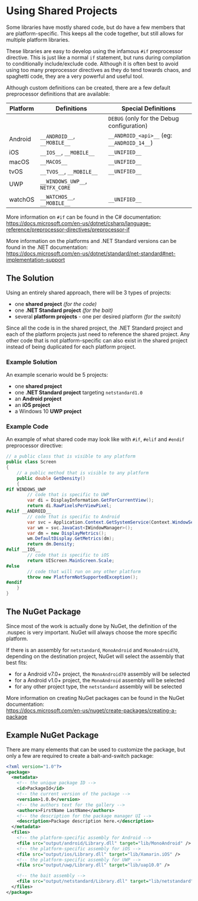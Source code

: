 # Using Shared Projects

Some libraries have mostly shared code, but do have a few members that are
platform-specific. This keeps all the code together, but still allows for
multiple platform libraries.

These libraries are easy to develop using the infamous `#if` preprocessor
directive. This is just like a normal `if` statement, but runs during
compilation to conditionally include/exclude code. Although it is often best
to avoid using too many preprocessor directives as they do tend towards chaos,
and spaghetti code, they are a very powerful and useful tool.

Although custom definitions can be created, there are a few default
preprocessor definitions that are available:

| Platform  | Definitions                     | Special Definitions                        |
| --------- | ------------------------------- | ------------------------------------------ |
|           |                                 | `DEBUG` (only for the Debug configuration) |
| Android   | `__ANDROID__`, `__MOBILE__`     | `__ANDROID_<api>__` (eg: `__ANDROID_14__`) |
| iOS       | `__IOS__`, `__MOBILE__`         | `__UNIFIED__`                              |
| macOS     | `__MACOS__`                     | `__UNIFIED__`                              |
| tvOS      | `__TVOS__`, `__MOBILE__`        | `__UNIFIED__`                              |
| UWP       | `__WINDOWS_UWP__`, `NETFX_CORE` |                                            |
| watchOS   | `__WATCHOS__`, `__MOBILE__`     | `__UNIFIED__`                              |

More information on `#if` can be found in the C# documentation:  
https://docs.microsoft.com/en-us/dotnet/csharp/language-reference/preprocessor-directives/preprocessor-if

More information on the platforms and .NET Standard versions can be found in
the .NET documentation:  
https://docs.microsoft.com/en-us/dotnet/standard/net-standard#net-implementation-support

## The Solution

Using an entirely shared approach, there will be 3 types of projects:

 - one **shared project** _(for the code)_
 - one **.NET Standard project** _(for the bait)_
 - several **platform projects** - one per desired platform _(for the switch)_

Since all the code is in the shared project, the .NET Standard project and each
of the platform projects just need to reference the shared project. Any other
code that is not platform-specific can also exist in the shared project instead
of being duplicated for each platform project.

### Example Solution

An example scenario would be 5 projects:

 - one **shared project**
 - one **.NET Standard project** targeting `netstandard1.0`
 - an **Android project**
 - an **iOS project**
 - a Windows 10 **UWP project**

### Example Code

An example of what shared code may look like with `#if`, `#elif` and `#endif` 
preprocessor directive:

```csharp
// a public class that is visible to any platform
public class Screen
{
    // a public method that is visible to any platform
    public double GetDensity()
    {
#if WINDOWS_UWP
        // code that is specific to UWP
        var di = DisplayInformation.GetForCurrentView();
        return di.RawPixelsPerViewPixel;
#elif __ANDROID__
        // code that is specific to Android
        var svc = Application.Context.GetSystemService(Context.WindowService);
        var wm = svc.JavaCast<IWindowManager>();
        var dm = new DisplayMetrics();
        wm.DefaultDisplay.GetMetrics(dm);
        return dm.Density;
#elif __IOS__
        // code that is specific to iOS
        return UIScreen.MainScreen.Scale;
#else
        // code that will run on any other platform
        throw new PlatformNotSupportedException();
#endif
    }
}
```

## The NuGet Package

Since most of the work is actually done by NuGet, the definition of the .nuspec
is very important. NuGet will always choose the more specific platform.

If there is an assembly for `netstandard`, `MonoAndroid` and `MonoAndroid70`,
depending on the destination project, NuGet will select the assembly that best
fits:

 - for a Android v7.0+ project, the `MonoAndroid70` assembly will be selected
 - for a Android v1.0+ project, the `MonoAndroid` assembly will be selected
 - for any other project type, the `netstandard` assembly will be selected

More information on creating NuGet packages can be found in the NuGet
documentation:  
https://docs.microsoft.com/en-us/nuget/create-packages/creating-a-package

## Example NuGet Package

There are many elements that can be used to customize the package, but only a
few are required to create a bait-and-switch package:

```xml
<?xml version="1.0"?>
<package>
  <metadata>
    <!-- the unique package ID -->
    <id>PackageId</id>
    <!-- the current version of the package -->
    <version>1.0.0</version>
    <!-- the authors text for the gallery -->
    <authors>FirstName LastName</authors>
    <!-- the description for the package manager UI -->
    <description>Package description here.</description>
  </metadata>
  <files>
    <!-- the platform-specific assembly for Android -->
    <file src="output/android/Library.dll" target="lib/MonoAndroid" />
    <!-- the platform-specific assembly for iOS -->
    <file src="output/ios/Library.dll" target="lib/Xamarin.iOS" />
    <!-- the platform-specific assembly for UWP -->
    <file src="output/uwp/Library.dll" target="lib/uap10.0" />

    <!-- the bait assembly -->
    <file src="output/netstandard/Library.dll" target="lib/netstandard" />
  </files>
</package>
```
